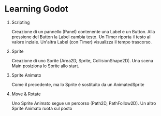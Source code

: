 # Learning Godot

1. Scripting
    
    Creazione di un pannello (Panel) contenente una Label e un Button. Alla pressione del Button la Label cambia testo. Un Timer riporta il testo al valore inziale.
    Un'altra Label (con Timer) visualizza il tempo trascorso.

1. Sprite

    Creazione di uno Sprite (Area2D, Sprite, CollisionShape2D). Una scena Main posiziona lo Sprite allo start.

1. Sprite Animato

    Come il precedente, ma lo Sprite è sostituito da un AnimatedSprite

1. Move & Rotate

    Uno Sprite Animato segue un percorso (Path2D, PathFollow2D). Un altro Sprite Animato ruota sul posto

